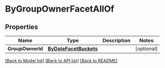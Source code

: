 # ByGroupOwnerFacetAllOf

## Properties

Name | Type | Description | Notes
------------ | ------------- | ------------- | -------------
**GroupOwnerId** | [**ByDateFacetBuckets**](by_date_facet_buckets.md) |  | [optional] 

[[Back to Model list]](../README.md#documentation-for-models) [[Back to API list]](../README.md#documentation-for-api-endpoints) [[Back to README]](../README.md)


